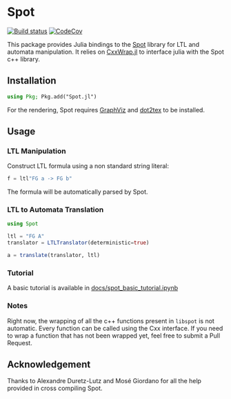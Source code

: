 # Spot

[![Build status](https://github.com/sisl/Spot.jl/workflows/CI/badge.svg)](https://github.com/sisl/Spot.jl/actions)
[![CodeCov](https://codecov.io/gh/sisl/Spot.jl/branch/master/graph/badge.svg)](https://codecov.io/gh/sisl/Spot.jl)

This package provides Julia bindings to the [Spot](https://spot.lrde.epita.fr/index.html) library for LTL and automata manipulation. It relies on [CxxWrap.jl](https://github.com/JuliaInterop/CxxWrap.jl) to interface julia with the Spot c++ library. 

## Installation 

```julia
using Pkg; Pkg.add("Spot.jl")
```

For the rendering, Spot requires [GraphViz](https://graphviz.gitlab.io/) and [dot2tex](https://dot2tex.readthedocs.io/en/latest/index.html) to be installed. 

## Usage 

### LTL Manipulation

Construct LTL formula using a non standard string literal:

```julia
f = ltl"FG a -> FG b"
``` 

The formula will be automatically parsed by Spot.

### LTL to Automata Translation

```julia
using Spot

ltl = "FG A"
translator = LTLTranslator(deterministic=true)

a = translate(translator, ltl)

```

### Tutorial 

A basic tutorial is available in [docs/spot_basic_tutorial.ipynb](https://github.com/sisl/Spot.jl/blob/master/docs/spot_basic_tutorial.ipynb) 

### Notes

Right now, the wrapping of all the c++ functions present in `libspot` is not automatic. 
Every function can be called using the Cxx interface. 
If you need to wrap a function that has not been wrapped yet, feel free to submit a Pull Request.

## Acknowledgement 

Thanks to Alexandre Duretz-Lutz and Mosé Giordano for all the help provided in cross compiling Spot.
